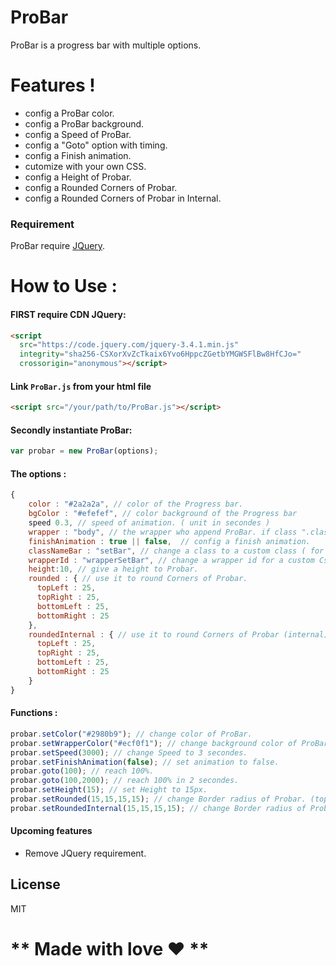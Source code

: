# ProBar

ProBar is a progress bar with multiple options.

# Features !

  - config a ProBar color.
  - config a ProBar background.
  - config a Speed of ProBar.
  - config a "Goto" option with timing.
  - config a Finish animation.
  - cutomize with your own CSS.
  - config a Height of Probar.
  - config a Rounded Corners of Probar. 
  - config a Rounded Corners of Probar in Internal. 

### Requirement

ProBar require [JQuery](https://code.jquery.com/).

# How to Use :

#### FIRST require CDN JQuery:

```html
<script
  src="https://code.jquery.com/jquery-3.4.1.min.js"
  integrity="sha256-CSXorXvZcTkaix6Yvo6HppcZGetbYMGWSFlBw8HfCJo="
  crossorigin="anonymous"></script>
```

#### Link `ProBar.js` from your html file
```html
<script src="/your/path/to/ProBar.js"></script>
```

#### Secondly instantiate ProBar:

```js
var probar = new ProBar(options);
```

#### The options :

```js
{
    color : "#2a2a2a", // color of the Progress bar. 
    bgColor : "#efefef", // color background of the Progress bar
    speed 0.3, // speed of animation. ( unit in secondes )
    wrapper : "body", // the wrapper who append ProBar. if class ".class" ,if id "#id" 
    finishAnimation : true || false,  // config a finish animation. 
    classNameBar : "setBar", // change a class to a custom class ( for Css ).
    wrapperId : "wrapperSetBar", // change a wrapper id for a custom Css.
    height:10, // give a height to Probar.
    rounded : { // use it to round Corners of Probar.
      topLeft : 25,
      topRight : 25,
      bottomLeft : 25,
      bottomRight : 25 
    },
    roundedInternal : { // use it to round Corners of Probar (internal).
      topLeft : 25,
      topRight : 25,
      bottomLeft : 25,
      bottomRight : 25 
    }
}
```

#### Functions :

```js
probar.setColor("#2980b9"); // change color of ProBar.
probar.setWrapperColor("#ecf0f1"); // change background color of ProBar.
probar.setSpeed(3000); // change Speed to 3 secondes.
probar.setFinishAnimation(false); // set animation to false.
probar.goto(100); // reach 100%.
probar.goto(100,2000); // reach 100% in 2 secondes.
probar.setHeight(15); // set Height to 15px.
probar.setRounded(15,15,15,15); // change Border radius of Probar. (topLeft, topRight, bottomLeft, bottomRight);
probar.setRoundedInternal(15,15,15,15); // change Border radius of Probar (Internal). (topLeft, topRight, bottomLeft, bottomRight);
```

#### Upcoming features 

 - Remove JQuery requirement.

License
----

MIT

# ** Made with love ❤ **

[jQuery]: <https://jquery.com>